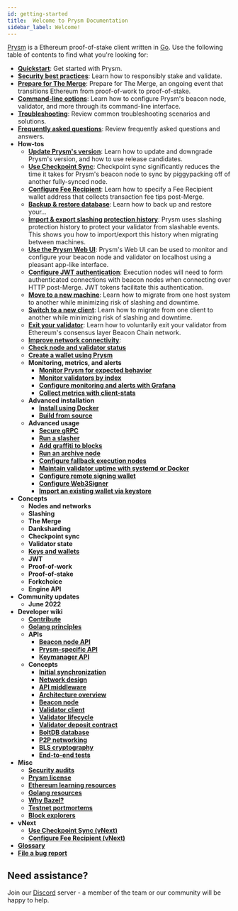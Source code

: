 ```yaml
---
id: getting-started
title:  Welcome to Prysm Documentation
sidebar_label: Welcome!
---
```


[Prysm](https://github.com/prysmaticlabs/prysm) is a Ethereum proof-of-stake client written in [Go](https://golang.org). Use the following table of contents to find what you're looking for:

 - **[Quickstart](./install/install-with-script.md)**: Get started with Prysm.
 - **[Security best practices](./security-best-practices.md)**: Learn how to responsibly stake and validate. 
 - **[Prepare for The Merge](./prepare-for-merge.md)**: Prepare for The Merge, an ongoing event that transitions Ethereum from proof-of-work to proof-of-stake.
 - **[Command-line options](./prysm-usage/parameters.md)**: Learn how to configure Prysm's beacon node, validator, and more through its command-line interface.
 - **[Troubleshooting](./troubleshooting/issues-errors.md)**: Review common troubleshooting scenarios and solutions.
 - **[Frequently asked questions](faq.md)**: Review frequently asked questions and answers.
 - **How-tos**
   - **[Update Prysm's version](./prysm-usage/staying-up-to-date.md)**: Learn how to update and downgrade Prysm's version, and how to use release candidates.
   - **[Use Checkpoint Sync](./prysm-usage/checkpoint-sync.md)**: Checkpoint sync significantly reduces the time it takes for Prysm's beacon node to sync by piggypacking off of another fully-synced node.
   - **[Configure Fee Recipient](./execution-node/fee-recipient.md)**: Learn how to specify a Fee Recipient wallet address that collects transaction fee tips post-Merge.
   - **[Backup & restore database](./prysm-usage/database-backups.md)**: Learn how to back up and restore your...
   - **[Import & export slashing protection history](./wallet/slashing-protection.md)**: Prysm uses slashing protection history to protect your validator from slashable events. This shows you how to import/export this history when migrating between machines.
   - **[Use the Prysm Web UI](./prysm-usage/web-interface.md)**: Prysm's Web UI can be used to monitor and configure your beacon node and validator on localhost using a pleasant app-like interface.
   - **[Configure JWT authentication](./execution-node/authentication.md)**: Execution nodes will need to form authenticated connections with beacon nodes when connecting over HTTP post-Merge. JWT tokens facilitate this authentication.
   - **[Move to a new machine](./advanced/migrating-keys.md)**: Learn how to migrate from one host system to another while minimizing risk of slashing and downtime.
   - **[Switch to a new client](./advanced/migrating-keys.md)**: Learn how to migrate from one client to another while minimizing risk of slashing and downtime.
   - **[Exit your validator](./wallet/exiting-a-validator.md)**: Learn how to voluntarily exit your validator from Ethereum's consensus layer Beacon Chain network.
   - **[Improve network connectivity](./prysm-usage/p2p-host-ip.md)**: 
   - **[Check node and validator status](./monitoring/checking-status.md)**
   - **[Create a wallet using Prysm](./wallet/deterministic.md)**
   - **Monitoring, metrics, and alerts**
      - **[Monitor Prysm for expected behavior](./monitoring/is-everything-fine.md)**
      - **[Monitor validators by index](./prysm-usage/individual-validator-monitoring.md)**
      - **[Configure monitoring and alerts with Grafana](./prysm-usage/monitoring/grafana-dashboard.md)**
      - **[Collect metrics with client-stats](./prysm-usage/client-stats.md)**
   - **Advanced installation**
     - **[Install using Docker](./install/install-with-docker.md)**
     - **[Build from source](./install/install-with-bazel.md)**
   - **Advanced usage**
     - **[Secure gRPC](./prysm-usage/secure-grpc.md)**
     - **[Run a slasher](./prysm-usage/slasher.md)**
     - **[Add graffiti to blocks](./prysm-usage/graffiti-file.md)**
     - **[Run an archive node](./advanced/beacon_node_api.md)**
     - **[Configure fallback execution nodes](./execution-node/configuring-for-prysm.md)**
     - **[Maintain validator uptime with systemd or Docker](./advanced/maintaining-uptime.md)**
     - **[Configure remote signing wallet](./wallet/remote.md)**
     - **[Configure Web3Signer](./wallet/we3signer.md)**
     - **[Import an existing wallet via keystore](./wallet/nondeterministic.md)**
 - **Concepts**
   - **Nodes and networks**
   - **Slashing**
   - **The Merge**
   - **Danksharding**
   - **Checkpoint sync**
   - **Validator state**
   - **[Keys and wallets](./wallet/introduction.md)**
   - **JWT**
   - **Proof-of-work**
   - **Proof-of-stake**
   - **Forkchoice**
   - **Engine API**
 - **Community updates**
   - **June 2022**
 - **Developer wiki**
   - **[Contribute](./contribute/contribution-guidelines.md)**
   - **[Golang principles](./contribute/prysms-golang-principles.md)**
   - **APIs**
     - **[Beacon node API](./how-prysm-works/ethereum-public-api.md)**
     - **[Prysm-specific API](./how-prysm-works/prysm-public-api.md)**
     - **[Keymanager API](./how-prysm-works/keymanager-api.md)**
   - **Concepts**
     - **[Initial synchronization](./devtools/init-state.md)**
     - **[Network design](./devtools/net-design.md)**
     - **[API middleware](./devtools/api-middleware.md)**
     - **[Architecture overview](./how-prysm-works/overview-technical.md)**
     - **[Beacon node](./how-prysm-works/beacon-node.md)**
     - **[Validator client](./how-prysm-works/validator-clients.md)**
     - **[Validator lifecycle](./how-prysm-works/validator-lifecycle.md)**
     - **[Validator deposit contract](./how-prysm-works/validator-deposit-contract.md)**
     - **[BoltDB database](./how-prysm-works/database-backend-boltdb.md)**
     - **[P2P networking](./how-prysm-works/p2p-networking.md)**
     - **[BLS cryptography](./how-prysm-works/bls-signature-aggregation-and-cryptography.md)**
     - **[End-to-end tests](./devtools/end-to-end.md)**
 - **Misc**
   - **[Security audits](./audits/phase0.md)**
   - **[Prysm license](./licenses/prysmatic-labs.md)**
   - **[Ethereum learning resources](./reading/eth2.md)**
   - **[Golang resources](./reading/golang.md)**
   - **[Why Bazel?](./reading/bazel.md)**
   - **[Testnet portmortems](./reading/testnet_postmortems.md)**
   - **[Block explorers](./devtools/block-explorers.md)**
 - **vNext**
   - **[Use Checkpoint Sync (vNext)](./prysm-usage/checkpoint-sync-vNext.md)**
   - **[Configure Fee Recipient (vNext)](./execution-node/fee-recipient-vNext.md)**
 - **[Glossary](terminology.md)**
 - **[File a bug report](./contribute/bugreports.md)**


## Need assistance?

Join our [Discord](https://discord.gg/prysmaticlabs) server - a member of the team or our community will be happy to help.
